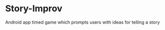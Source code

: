 Story-Improv
============

Android app timed game which prompts users with ideas for telling a story
